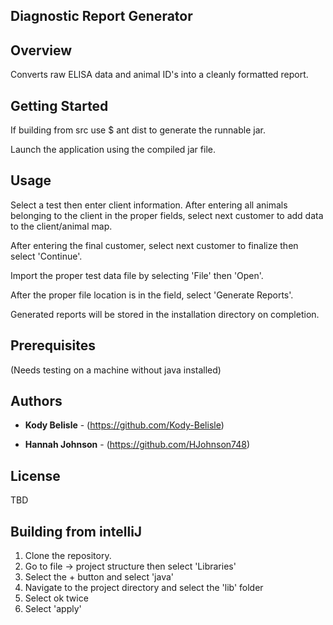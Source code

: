 ## Diagnostic Report Generator


## Overview

Converts raw ELISA data and animal ID's into a cleanly formatted report.


## Getting Started

If building from src use
$ ant dist 
to generate the runnable jar.

Launch the application using the compiled jar file.

## Usage
Select a test then enter client information. After entering all animals belonging to the client in the
proper fields, select next customer to add data to the client/animal map.

After entering the final customer, select next customer to finalize then select 'Continue'.

Import the proper test data file by selecting 'File' then 'Open'. 

After the proper file location is in the field, select 'Generate Reports'. 

Generated reports will be stored in the installation directory on completion.

## Prerequisites

(Needs testing on a machine without java installed)

## Authors

* **Kody Belisle** - (https://github.com/Kody-Belisle)

* **Hannah Johnson** - (https://github.com/HJohnson748)

## License

TBD

## Building from intelliJ

1. Clone the repository.
2. Go to file -> project structure then select 'Libraries'
3. Select the + button and select 'java'
4. Navigate to the project directory and select the 'lib' folder
5. Select ok twice
6. Select 'apply'
